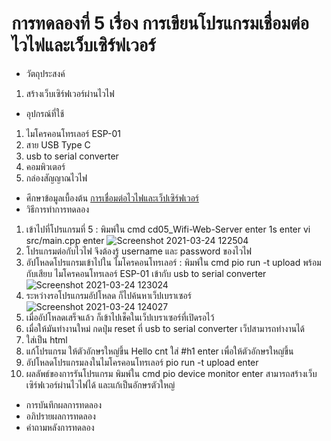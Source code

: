 # การทดลองที่ 5 เรื่อง การเขียนโปรแกรมเชื่อมต่อไวไฟและเว็บเซิร์ฟเวอร์
* วัตถุประสงค์
 1. สร้างเว็บเซิร์ฟเวอร์ผ่านไวไฟ
* อุปกรณ์ที่ใช้
 1. ไมโครคอนโทรเลอร์ ESP-01
 2. สาย USB Type C
 3. usb to serial converter
 4. คอมพิวเตอร์ 
 5. กล่องสัญญาณไวไฟ
* ศึกษาข้อมูลเบื้องต้น 
 [การเชื่อมต่อไวไฟและเว็ปเซิร์ฟเวอร์](https://lovecodingblogger.blogspot.com/2018/01/web-server-sensor-2-nodemcu-web-server.html)
* วิธีการทำการทดลอง
 1. เข้าไปที่โปรแกรมที่ 5 : พิมพ์ใน cmd cd05_Wifi-Web-Server enter 1s enter vi src/main.cpp enter ![Screenshot 2021-03-24 122504](https://user-images.githubusercontent.com/80879651/112260155-0618af80-8c9c-11eb-89f4-a1a4a1fb03f8.png)
 2. โปรแกรมต่อกับไวไฟ จึงต้องรู้ username และ password ของไวไฟ
 3. อัปโหลดโปรแกรมเข้าไปใน ไมโครคอนโทรเลอร์ : พิมพ์ใน cmd pio run -t upload พร้อมกับเสียบ ไมโครคอนโทรเลอร์ ESP-01 เข้ากับ usb to serial converter ![Screenshot 2021-03-24 123024](https://user-images.githubusercontent.com/80879651/112260561-ba1a3a80-8c9c-11eb-8d6d-4ee65abed5fb.png)
 4. ระหว่างรอโปรแกรมอัปโหลด ก็ไปค้นหาเว็ปเบราเซอร์ ![Screenshot 2021-03-24 124027](https://user-images.githubusercontent.com/80879651/112261276-2184ba00-8c9e-11eb-81e0-c72be828722b.png)
 5. เมื่ออัปโหลดเสร็จแล้ว ก็เข้าไปเช็คในเว็ปเบราเซอร์ที่เปิดรอไว้
 6. เมื่อให้มันทำงานใหม่ กดปุ่ม reset ที่ usb to serial converter เว็ปสามารถทำงานได้
 7. ใส่เป็น html
 8. แก้โปรแกรม ให้ตัวอักษรใหญ่ขึ้น Hello cnt ใส่ #h1 enter เพื่อให้ตัวอักษรใหญ่ขึ้น 
 9. อัปโหลดโปรแกรมลงในไมโครคอนโทรเลอร์ pio run -t upload enter
 10. ผลลัพธ์ของการรันโปรแกรม พิมพ์ใน cmd pio device monitor enter สามารถสร้างเว็บเซิร์ฟเวอร์ผ่านไวไฟได้ และแก้เป็นอักษรตัวใหญ่
* การบันทึกผลการทดลอง
* อภิปรายผลการทดลอง
* คำถามหลังการทดลอง


